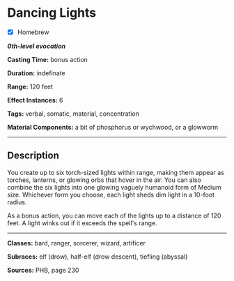 # Dancing Lights

- [x] Homebrew

***0th-level evocation***

**Casting Time:** bonus action

**Duration:** indefinate

**Range:** 120 feet

**Effect Instances:** 6

**Tags:** verbal, somatic, material, concentration

**Material Components:** a bit of phosphorus or wychwood, or a glowworm

---

## Description
You create up to six torch-sized lights within range, making them appear as torches, lanterns, or glowing orbs that hover in the air. You can also combine the six lights into one glowing vaguely humanoid form of Medium size. Whichever form you choose, each light sheds dim light in a 10-foot radius.

As a bonus action, you can move each of the lights up to a distance of 120 feet. A light winks out if it exceeds the spell's range.

---

**Classes:** bard, ranger, sorcerer, wizard, artificer

**Subraces:** elf (drow), half-elf (drow descent), tiefling (abyssal)

**Sources:** PHB, page 230
